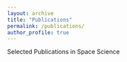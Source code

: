 ```yaml
---
layout: archive
title: "Publications"
permalink: /publications/
author_profile: true
---
```


Selected Publications in Space Science
